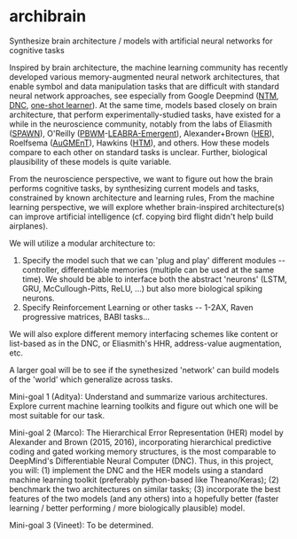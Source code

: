 # archibrain
Synthesize brain architecture / models with artificial neural networks for cognitive tasks

Inspired by brain architecture, the machine learning community has recently developed various memory-augmented neural network architectures, that enable symbol and data manipulation tasks that are difficult with standard neural network approaches, see especially from Google Deepmind ([NTM](https://arxiv.org/abs/1410.5401), [DNC](http://www.nature.com/nature/journal/v538/n7626/abs/nature20101.html), [one-shot learner](https://arxiv.org/abs/1605.06065)). At the same time, models based closely on brain architecture, that perform experimentally-studied tasks, have existed for a while in the neuroscience community, notably from the labs of Eliasmith ([SPAWN](http://www.sciencemag.org/content/338/6111/1202)), O'Reilly ([PBWM](http://dx.doi.org/10.1162/089976606775093909)-[LEABRA-Emergent](http://www.colorado.edu/faculty/oreilly/research)), Alexander+Brown ([HER](http://dx.doi.org/10.1162/NECO_a_00779)), Roelfsema ([AuGMEnT](http://journals.plos.org/ploscompbiol/article?id=10.1371/journal.pcbi.1004060)), Hawkins ([HTM](https://en.wikipedia.org/wiki/Hierarchical_temporal_memory)), and others. How these models compare to each other on standard tasks is unclear. Further, biological plausibility of these models is quite variable.

From the neuroscience perspective, we want to figure out how the brain performs cognitive tasks, by synthesizing current models and tasks, constrained by known architecture and learning rules,  From the machine learning perspective, we will explore whether brain-inspired architecture(s) can improve artificial intelligence (cf. copying bird flight didn't help build airplanes).

We will utilize a modular architecture to:
1) Specify the model such that we can 'plug and play' different modules -- controller, differentiable memories (multiple can be used at the same time). We should be able to interface both the abstract 'neurons' (LSTM, GRU, McCullough-Pitts, ReLU, ...) but also more biological spiking neurons.
2) Specify Reinforcement Learning or other tasks -- 1-2AX, Raven progressive matrices, BABI tasks...

We will also explore different memory interfacing schemes like content or list-based as in the DNC, or Eliasmith's HHR, address-value augmentation, etc.

A larger goal will be to see if the synethesized 'network' can build models of the 'world' which generalize across tasks.

Mini-goal 1 (Aditya):
Understand and summarize various architectures. Explore current machine learning toolkits and figure out which one will be most suitable for our task.

Mini-goal 2 (Marco):
The Hierarchical Error Representation (HER) model by Alexander and Brown (2015, 2016), incorporating hierarchical predictive coding and gated working memory structures, is the most comparable to DeepMind's Differentiable Neural Computer (DNC). Thus, in this project, you will: (1) implement the DNC and the HER models using a standard machine learning toolkit (preferably python-based like Theano/Keras); (2) benchmark the two architectures on similar tasks; (3) incorporate the best features of the two models (and any others) into a hopefully better (faster learning / better performing / more biologically plausible) model.

Mini-goal 3 (Vineet):
To be determined.
